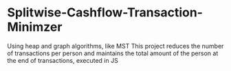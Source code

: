 # Splitwise-Cashflow-Transaction-Minimzer
Using heap and graph algorithms, like MST This project reduces the number of transactions per person and maintains the total amount of the person at the end of transactions, executed in JS
